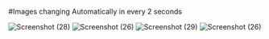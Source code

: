 #Images changing Automatically in every 2 seconds

![Screenshot (28)](https://github.com/kunalkanse/CSS/assets/92772714/b371c069-eea5-4f5a-bb73-a2ec4b56e2c6)
![Screenshot (26)](https://github.com/kunalkanse/CSS/assets/92772714/897f3ab4-83f8-4438-af9e-5186e6ebc070)
![Screenshot (29)](https://github.com/kunalkanse/CSS/assets/92772714/c09cca01-13e6-47ac-a3c8-6882ad07912f)
![Screenshot (26)](https://github.com/kunalkanse/CSS/assets/92772714/ee38a96a-540a-4437-861f-aeb10043de1f)
